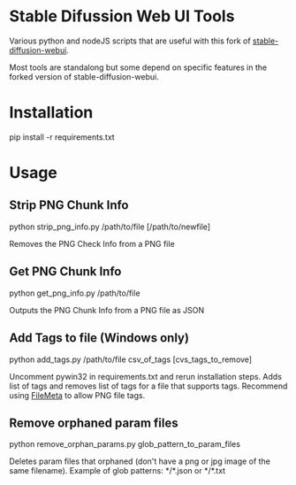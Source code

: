 # Stable Difussion Web UI Tools

Various python and nodeJS scripts that are useful with this fork of
[stable-diffusion-webui](https://github.com/tsngo/stable-diffusion-webui).

Most tools are standalong but some depend on specific features in the forked version of stable-diffusion-webui.

# Installation
pip install -r requirements.txt

# Usage

## Strip PNG Chunk Info
python strip_png_info.py /path/to/file [/path/to/newfile]

Removes the PNG Check Info from a PNG file

## Get PNG Chunk Info
python get_png_info.py /path/to/file

Outputs the PNG Chunk Info from a PNG file as JSON

## Add Tags to file (Windows only)
python add_tags.py /path/to/file csv_of_tags [cvs_tags_to_remove]

Uncomment pywin32 in requirements.txt and rerun installation steps. Adds list of tags and removes list of tags for a file that supports tags. Recommend using [FileMeta](https://github.com/Dijji/FileMeta/releases) to allow PNG file tags.

## Remove orphaned param files
python remove_orphan_params.py glob_pattern_to_param_files

Deletes param files that orphaned (don't have a png or jpg image of the same filename). Example of glob patterns: \*/\*.json or \*/\*.txt


